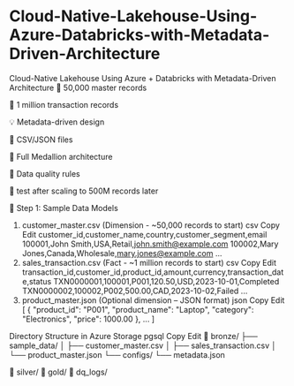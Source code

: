 # Cloud-Native-Lakehouse-Using-Azure-Databricks-with-Metadata-Driven-Architecture
Cloud-Native Lakehouse Using Azure + Databricks with Metadata-Driven Architecture
📁 50,000 master records

📁 1 million transaction records

💡 Metadata-driven design

💾 CSV/JSON files 

🧱 Full Medallion architecture

🧪 Data quality rules

🔁 test after scaling to 500M records later

🧾 Step 1: Sample Data Models
1. customer_master.csv (Dimension - ~50,000 records to start)
csv
Copy
Edit
customer_id,customer_name,country,customer_segment,email
100001,John Smith,USA,Retail,john.smith@example.com
100002,Mary Jones,Canada,Wholesale,mary.jones@example.com
...
2. sales_transaction.csv (Fact - ~1 million records to start)
csv
Copy
Edit
transaction_id,customer_id,product_id,amount,currency,transaction_date,status
TXN0000001,100001,P001,120.50,USD,2023-10-01,Completed
TXN0000002,100002,P002,500.00,CAD,2023-10-02,Failed
...
3. product_master.json (Optional dimension – JSON format)
json
Copy
Edit
[
  {
    "product_id": "P001",
    "product_name": "Laptop",
    "category": "Electronics",
    "price": 1000.00
  },
  ...
]


Directory Structure in Azure Storage
pgsql
Copy
Edit
📁 bronze/
  ├── sample_data/
  │   ├── customer_master.csv
  │   ├── sales_transaction.csv
  │   └── product_master.json
  └── configs/
      └── metadata.json

📁 silver/
📁 gold/
📁 dq_logs/
